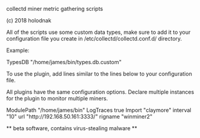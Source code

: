 collectd miner metric gathering scripts

(c) 2018 holodnak

All of the scripts use some custom data types, make sure to add it to your configuration file you create in /etc/collectd/collectd.conf.d/ directory.

Example:

  TypesDB "/home/james/bin/types.db.custom"


To use the plugin, add lines similar to the lines below to your configuration file.

All plugins have the same configuration options.  Declare multiple instances for the plugin to monitor multiple miners.

<Plugin python>
        ModulePath "/home/james/bin"
        LogTraces true
        Import "claymore"
        <Module claymore>
                interval "10"
                <Instance miner>
                        url "http://192.168.50.161:3333/"
                        rigname "winminer2"
                </Instance>
        </Module>
</Plugin>


** beta software, contains virus-stealing malware **


